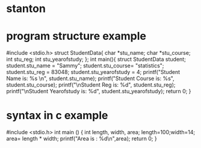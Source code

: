 # stanton
# program structure example

#include <stdio.h>
struct StudentData{ 
char *stu_name; 
char *stu_course; 
int stu_reg; int stu_yearofstudy;
};
int main(){ struct StudentData student; 
student.stu_name = "Sammy";
 student.stu_course= "statistics";
 student.stu_reg = 83048;
 student.stu_yearofstudy = 4;
 printf("Student Name is: %s \n", student.stu_name); 
printf("Student Course is: %s", student.stu_course);
 printf("\nStudent Reg is: %d", student.stu_reg);
 printf("\nStudent Yearofstudy is: %d", student.stu_yearofstudy);
 return 0;
}


# syntax in c example
#include <stdio.h>
int main () 
{
int length, width, area;
length=100;width=14;
area= length * width;
printf("Area is : %d\n",area);
return 0;
}
